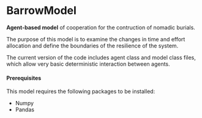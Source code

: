 # BarrowModel

**Agent-based model** of cooperation for the contruction of nomadic burials.

The purpose of this model is to examine the changes in time and effort allocation and define the boundaries of the resilience of the system.

The current version of the code includes agent class and model class files, which allow very basic deterministic interaction between agents. 

#### Prerequisites
This model requires the following packages to be installed:
- Numpy
- Pandas
